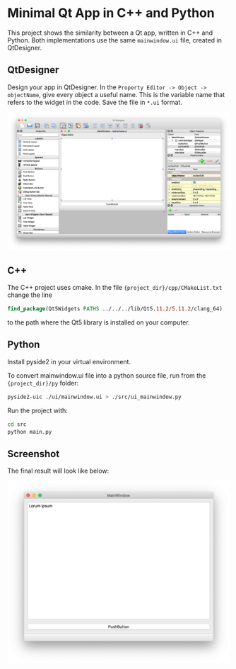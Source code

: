 

# Minimal Qt App in C++ and Python

This project shows the similarity between a Qt app, written in C++ and Python. Both implementations
use the same `mainwindow.ui` file, created in QtDesigner. 

## QtDesigner

Design your app in QtDesigner. In the `Property Editor -> Object -> objectName`, give every object a useful name. This is the variable name that refers to the widget in the code. Save the file in `*.ui` format.

![QtDesigner](./resources/qtdesigner.png)

## C++

The C++ project uses cmake. In the file `{project_dir}/cpp/CMakeList.txt` change the line
```cmake
find_package(Qt5Widgets PATHS ../../../lib/Qt5.11.2/5.11.2/clang_64)
```
to the path where the Qt5 library is installed on your computer.

## Python

Install pyside2 in your virtual environment. 

To convert mainwindow.ui file into a python source file, run from the `{project_dir}/py` folder:
```bash
pyside2-uic ./ui/mainwindow.ui > ./src/ui_mainwindow.py 
```

Run the project with:
```bash
cd src
python main.py
```

## Screenshot

The final result will look like below:

![Screenshot of myApp](./resources/myapp.png)
